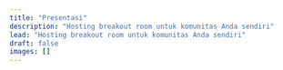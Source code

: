 ```yaml
---
title: "Presentasi"
description: "Hosting breakout room untuk komunitas Anda sendiri"
lead: "Hosting breakout room untuk komunitas Anda sendiri"
draft: false
images: []
---
```

